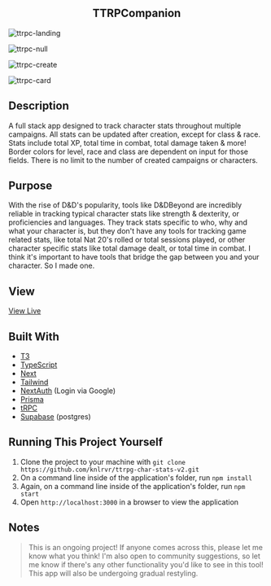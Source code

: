 <h2 align="center"> TTRPCompanion </h2>

![ttrpc-landing](https://github.com/knlrvr/ttrpg-char-stats-v2/assets/91632194/b1ef75ef-213e-4b29-8012-a0b282f55ebc)

![ttrpc-null](https://github.com/knlrvr/ttrpg-char-stats-v2/assets/91632194/e4e98c7b-33e6-4644-8ff0-49fa97fafc9d)

![ttrpc-create](https://github.com/knlrvr/ttrpg-char-stats-v2/assets/91632194/7a3b726e-9cb2-40ce-bcee-b8c74e1cc33c)

![ttrpc-card](https://github.com/knlrvr/ttrpg-char-stats-v2/assets/91632194/96d39fdb-7a62-4b09-9444-e2bf67ac7256)

## Description
A full stack app designed to track character stats throughout multiple campaigns. All stats can be updated after creation, except for class & race. Stats include total XP, total time in combat, total damage taken & more!  Border colors for level, race and class are dependent on input for those fields. There is no limit to the number of created campaigns or characters. 

## Purpose
With the rise of D&D's popularity, tools like D&DBeyond are incredibly reliable in tracking typical character stats like strength & dexterity, or proficiencies and languages. They track stats specific to who, why and what your character is, but they don't have any tools for tracking game related stats, like total Nat 20's rolled or total sessions played, or other character specific stats like total damage dealt, or total time in combat. I think it's important to have tools that bridge the gap between you and your character. So I made one. 

## View
[View Live](https://ttrpg-char-stats-v2.vercel.app/)

## Built With
- [T3](https://create.t3.gg/)
- [TypeScript](https://www.typescriptlang.org/)
- [Next](https://nextjs.org/docs)
- [Tailwind](https://tailwindcss.com/docs/installation)
- [NextAuth](https://next-auth.js.org/) (Login via Google)
- [Prisma](https://www.prisma.io/)
- [tRPC](https://trpc.io/docs/quickstart)
- [Supabase](https://supabase.com/) (postgres)

## Running This Project Yourself 
1. Clone the project to your machine with `git clone https://github.com/knlrvr/ttrpg-char-stats-v2.git`
2. On a command line inside of the application's folder, run `npm install`
3. Again, on a command line inside of the application's folder, run `npm start`
4. Open `http://localhost:3000` in a browser to view the application

## Notes 
> This is an ongoing project! If anyone comes across this, please let me know what you think! I'm also open to community suggestions, so let me know if there's any other functionality you'd like to see in this tool! This app will also be undergoing gradual restyling. 
